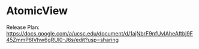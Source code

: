 # AtomicView

Release Plan: https://docs.google.com/a/ucsc.edu/document/d/1ajNbrF9nfUvIAheAftbj9F45ZmmP6IVhw6gRUl0-J6s/edit?usp=sharing